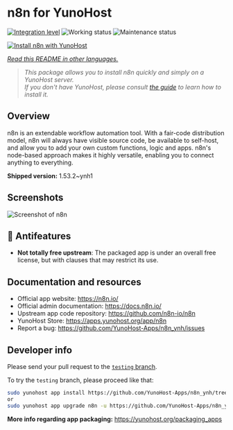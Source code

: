 <!--
N.B.: This README was automatically generated by <https://github.com/YunoHost/apps/tree/master/tools/readme_generator>
It shall NOT be edited by hand.
-->

# n8n for YunoHost

[![Integration level](https://dash.yunohost.org/integration/n8n.svg)](https://ci-apps.yunohost.org/ci/apps/n8n/) ![Working status](https://ci-apps.yunohost.org/ci/badges/n8n.status.svg) ![Maintenance status](https://ci-apps.yunohost.org/ci/badges/n8n.maintain.svg)

[![Install n8n with YunoHost](https://install-app.yunohost.org/install-with-yunohost.svg)](https://install-app.yunohost.org/?app=n8n)

*[Read this README in other languages.](./ALL_README.md)*

> *This package allows you to install n8n quickly and simply on a YunoHost server.*  
> *If you don't have YunoHost, please consult [the guide](https://yunohost.org/install) to learn how to install it.*

## Overview

n8n is an extendable workflow automation tool. With a fair-code distribution model, n8n will always have visible source code, be available to self-host, and allow you to add your own custom functions, logic and apps. n8n's node-based approach makes it highly versatile, enabling you to connect anything to everything.

**Shipped version:** 1.53.2~ynh1

## Screenshots

![Screenshot of n8n](./doc/screenshots/n8n-screenshot.png)

## :red_circle: Antifeatures

- **Not totally free upstream**: The packaged app is under an overall free license, but with clauses that may restrict its use.

## Documentation and resources

- Official app website: <https://n8n.io/>
- Official admin documentation: <https://docs.n8n.io/>
- Upstream app code repository: <https://github.com/n8n-io/n8n>
- YunoHost Store: <https://apps.yunohost.org/app/n8n>
- Report a bug: <https://github.com/YunoHost-Apps/n8n_ynh/issues>

## Developer info

Please send your pull request to the [`testing` branch](https://github.com/YunoHost-Apps/n8n_ynh/tree/testing).

To try the `testing` branch, please proceed like that:

```bash
sudo yunohost app install https://github.com/YunoHost-Apps/n8n_ynh/tree/testing --debug
or
sudo yunohost app upgrade n8n -u https://github.com/YunoHost-Apps/n8n_ynh/tree/testing --debug
```

**More info regarding app packaging:** <https://yunohost.org/packaging_apps>
